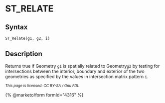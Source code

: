 # ST\_RELATE

## Syntax

```sql
ST_Relate(g1, g2, i)
```

## Description

Returns true if Geometry `g1` is spatially related to Geometry`g2` by testing for intersections between the interior, boundary and exterior of the two geometries as specified by the values in intersection matrix pattern `i`.

<sub>_This page is licensed: CC BY-SA / Gnu FDL_</sub>

{% @marketo/form formId="4316" %}
